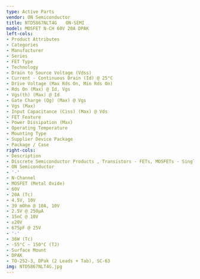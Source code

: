 ```yaml
---
type: Active Parts
vendor: ON Semiconductor
title: NTD5867NLT4G　　ON-SEMI
model: MOSFET N-CH 60V 20A DPAK
left-cols:
- Product Attributes
- Categories
- Manufacturer
- Series
- FET Type
- Technology
- Drain to Source Voltage (Vdss)
- Current - Continuous Drain (Id) @ 25°C
- Drive Voltage (Max Rds On, Min Rds On)
- Rds On (Max) @ Id, Vgs
- Vgs(th) (Max) @ Id
- Gate Charge (Qg) (Max) @ Vgs
- Vgs (Max)
- Input Capacitance (Ciss) (Max) @ Vds
- FET Feature
- Power Dissipation (Max)
- Operating Temperature
- Mounting Type
- Supplier Device Package
- Package / Case
right-cols:
- Description
- Discrete Semiconductor Products , Transistors - FETs, MOSFETs - Single
- ON Semiconductor
- '-'
- N-Channel
- MOSFET (Metal Oxide)
- 60V
- 20A (Tc)
- 4.5V, 10V
- 39 mOhm @ 10A, 10V
- 2.5V @ 250µA
- 15nC @ 10V
- ±20V
- 675pF @ 25V
- '-'
- 36W (Tc)
- -55°C ~ 150°C (TJ)
- Surface Mount
- DPAK
- TO-252-3, DPak (2 Leads + Tab), SC-63
img: NTD5867NLT4G.jpg
---
```

